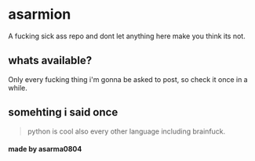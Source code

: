 # asarmion
A fucking sick ass repo and dont let anything here make you think its not.
## whats available?
Only every fucking thing i'm gonna be asked to post, so check it once in a while.
## somehting i said once
> python is cool also every other language including brainfuck. 

#### made by asarma0804
